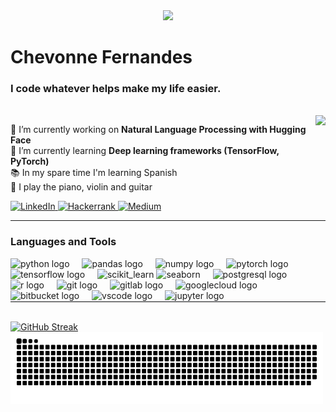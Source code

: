 <div align="center">
  <img src="https://profile-counter.glitch.me/chevonnefernandes/count.svg?"  />
</div>

<h1 align="left">Chevonne Fernandes</h1>
<h3 align="left">I code whatever helps make my life easier.</h1>

<br clear="both">
<div align="right">
<img align="right" height="130" src="https://wp.technologyreview.com/wp-content/uploads/2020/10/MIT_MagicalThinking_Sketch2.gif"  />
</div>

🔭 I’m currently working on **Natural Language Processing with Hugging Face** <br>
🌱 I’m currently learning **Deep learning frameworks (TensorFlow, PyTorch)** <br>
📚 In my spare time I'm learning Spanish <br>
🎸 I play the piano, violin and guitar <br>

<div align="left">
  <a href="https://www.linkedin.com/in/chevonnefernandes/" target="_blank">
    <img src="https://img.shields.io/badge/LinkedIn-%230077B5.svg?logo=linkedin&logoColor=white" alt="LinkedIn"  />
  </a>
  <a href="https://www.hackerrank.com/profile/chevfernandes" target="_blank">
    <img src="https://img.shields.io/badge/HackerRank-2EC866?logo=hackerrank&logoColor=white" alt="Hackerrank"  />
  </a>
  <a href="https://medium.com/@chevonnefernandes" target="_blank">
    <img src="https://img.shields.io/badge/Medium-12100E?logo=medium&logoColor=white" alt="Medium"  />
  </a>
</div>

---

<h3 align="left">Languages and Tools</h2>

<div align="left">
  <img src="https://cdn.jsdelivr.net/gh/devicons/devicon/icons/python/python-original.svg" height="30" alt="python logo" />
  <img width="12" />
  <img src="https://cdn.jsdelivr.net/gh/devicons/devicon/icons/pandas/pandas-original.svg" height="30" alt="pandas logo" />
  <img width="12" />
  <img src="https://cdn.jsdelivr.net/gh/devicons/devicon/icons/numpy/numpy-original.svg" height="30" alt="numpy logo" />
  <img width="12" />
  <img src="https://cdn.jsdelivr.net/gh/devicons/devicon/icons/pytorch/pytorch-original.svg" height="30" alt="pytorch logo" />
  <img width="12" />
  <img src="https://cdn.jsdelivr.net/gh/devicons/devicon/icons/tensorflow/tensorflow-original.svg" height="30" alt="tensorflow logo" />
  <img width="12" />
  <img src="https://upload.wikimedia.org/wikipedia/commons/0/05/Scikit_learn_logo_small.svg" height="30" alt="scikit_learn" />
  <img src="https://seaborn.pydata.org/_images/logo-mark-lightbg.svg" alt="seaborn" height="30" />
  <img width="12" />
  <img src="https://cdn.jsdelivr.net/gh/devicons/devicon/icons/postgresql/postgresql-original.svg" height="30" alt="postgresql logo" />
  <img width="12" />
  <img src="https://cdn.jsdelivr.net/gh/devicons/devicon/icons/r/r-original.svg" height="30" alt="r logo"  />
  <img width="12" />
  <img src="https://cdn.jsdelivr.net/gh/devicons/devicon/icons/git/git-original.svg" height="30" alt="git logo"  />
  <img width="12" />
  <img src="https://cdn.jsdelivr.net/gh/devicons/devicon/icons/gitlab/gitlab-original.svg" height="30" alt="gitlab logo"  />
  <img width="12" />
  <img src="https://cdn.jsdelivr.net/gh/devicons/devicon/icons/googlecloud/googlecloud-original.svg" height="30" alt="googlecloud logo"  />
  <img width="12" />
  <img src="https://cdn.jsdelivr.net/gh/devicons/devicon/icons/bitbucket/bitbucket-original.svg" height="30" alt="bitbucket logo"  />
  <img width="12" />
  <img src="https://cdn.jsdelivr.net/gh/devicons/devicon/icons/vscode/vscode-original.svg" height="30" alt="vscode logo"  />
  <img width="12" />
  <img src="https://cdn.jsdelivr.net/gh/devicons/devicon/icons/jupyter/jupyter-original.svg" height="30" alt="jupyter logo"  />
  <img width="12" />
</div>

<hr style="border: 0; border-top: 1px solid #eaecef; margin: 0;">

<br clear="both">
<p align="left">
  <a href="https://github.com/chevonnefernandes">
    <img src="https://github-readme-streak-stats.herokuapp.com/?user=chevonnefernandes&theme=dark&hide_border=false" alt="GitHub Streak" height="120">
  </a>

<img src="https://raw.githubusercontent.com/chevonnefernandes/chevonnefernandes/output/snake.svg" alt="Snake animation" width="500" height="115" />
</p>

